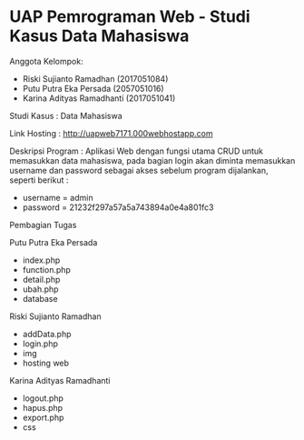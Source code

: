 # UAP Pemrograman Web - Studi Kasus Data Mahasiswa
Anggota Kelompok:
* Riski Sujianto Ramadhan     (2017051084)
* Putu Putra Eka Persada      (2057051016)
* Karina Adityas Ramadhanti   (2017051041)

Studi Kasus : Data Mahasiswa

Link Hosting : http://uapweb7171.000webhostapp.com

Deskripsi Program : 
Aplikasi Web dengan fungsi utama CRUD untuk memasukkan data mahasiswa, pada bagian login akan diminta memasukkan username dan password sebagai akses sebelum program dijalankan, seperti berikut :
* username = admin
* password = 
21232f297a57a5a743894a0e4a801fc3


Pembagian Tugas

Putu Putra Eka Persada
* index.php
* function.php
* detail.php
* ubah.php
* database

Riski Sujianto Ramadhan
* addData.php
* login.php
* img
* hosting web

Karina Adityas Ramadhanti
* logout.php
* hapus.php
* export.php
* css

